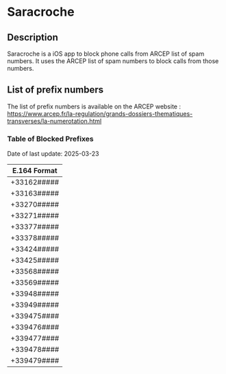 # Saracroche

## Description

Saracroche is a iOS app to block phone calls from ARCEP list of spam numbers.
It uses the ARCEP list of spam numbers to block calls from those numbers.

## List of prefix numbers

The list of prefix numbers is available on the ARCEP website : https://www.arcep.fr/la-regulation/grands-dossiers-thematiques-transverses/la-numerotation.html

### Table of Blocked Prefixes

Date of last update: 2025-03-23

| E.164 Format |
| ------------ |
| +33162#####  |
| +33163#####  |
| +33270#####  |
| +33271#####  |
| +33377#####  |
| +33378#####  |
| +33424#####  |
| +33425#####  |
| +33568#####  |
| +33569#####  |
| +33948#####  |
| +33949#####  |
| +339475####  |
| +339476####  |
| +339477####  |
| +339478####  |
| +339479####  |
